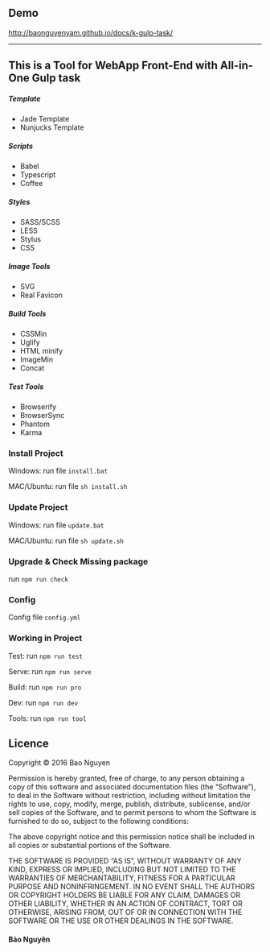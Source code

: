 ## Demo 

http://baonguyenyam.github.io/docs/k-gulp-task/

---

## This is a Tool for WebApp Front-End with All-in-One Gulp task 

##### Template 

* Jade Template
* Nunjucks Template

##### Scripts 

* Babel
* Typescript
* Coffee 

##### Styles

* SASS/SCSS
* LESS
* Stylus
* CSS

##### Image Tools

* SVG
* Real Favicon

##### Build Tools

* CSSMin
* Uglify
* HTML minify
* ImageMin
* Concat 

##### Test Tools

* Browserify
* BrowserSync
* Phantom
* Karma


### Install Project 

Windows: run file `install.bat`

MAC/Ubuntu: run file `sh install.sh` 

### Update Project

Windows: run file `update.bat`

MAC/Ubuntu: run file `sh update.sh` 

### Upgrade & Check Missing package

run `npm run check`

### Config 

Config file `config.yml`

### Working in Project

Test: run `npm run test`

Serve: run `npm run serve`

Build: run `npm run pro`

Dev: run `npm run dev`

Tools: run `npm run tool`

## Licence

Copyright &copy; 2016 Bao Nguyen

Permission is hereby granted, free of charge, to any person obtaining a copy of this software and associated documentation files (the “Software”), to deal in the Software without restriction, including without limitation the rights to use, copy, modify, merge, publish, distribute, sublicense, and/or sell copies of the Software, and to permit persons to whom the Software is furnished to do so, subject to the following conditions:

The above copyright notice and this permission notice shall be included in all copies or substantial portions of the Software.

THE SOFTWARE IS PROVIDED “AS IS”, WITHOUT WARRANTY OF ANY KIND, EXPRESS OR IMPLIED, INCLUDING BUT NOT LIMITED TO THE WARRANTIES OF MERCHANTABILITY, FITNESS FOR A PARTICULAR PURPOSE AND NONINFRINGEMENT. IN NO EVENT SHALL THE AUTHORS OR COPYRIGHT HOLDERS BE LIABLE FOR ANY CLAIM, DAMAGES OR OTHER LIABILITY, WHETHER IN AN ACTION OF CONTRACT, TORT OR OTHERWISE, ARISING FROM, OUT OF OR IN CONNECTION WITH THE SOFTWARE OR THE USE OR OTHER DEALINGS IN THE SOFTWARE.

#### Bảo Nguyên
